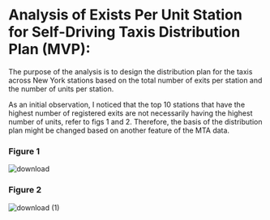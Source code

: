 # Analysis of Exists Per Unit Station for Self-Driving Taxis Distribution Plan (MVP):
The purpose of the analysis is to design the distribution plan for the taxis across New York stations based on the total number of exits per station and the number of units per station.

As an initial observation, I noticed that the top 10 stations that have the highest number of registered exits are not necessarily having the highest number of units, refer to figs 1 and 2. Therefore, the basis of the distribution plan might be changed based on another feature of the MTA data.

### Figure 1
![download](https://user-images.githubusercontent.com/87195262/135001550-b0c8db14-fe77-492c-b9a2-f44706e3037c.png)
### Figure 2
![download (1)](https://user-images.githubusercontent.com/87195262/135001561-162df822-ff26-4714-8143-e344e317b626.png)
